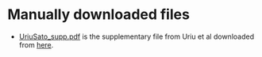 # Manually downloaded files

- [UriuSato_supp.pdf](UriuSato_supp.pdf) is the supplementary file from Uriu et al downloaded from [here](https://www.nejm.org/doi/suppl/10.1056/NEJMc2114706/suppl_file/nejmc2114706_appendix.pdf).

